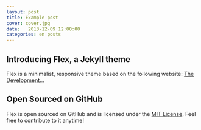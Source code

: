 ```yaml
---
layout: post
title: Example post
cover: cover.jpg
date:   2013-12-09 12:00:00
categories: en posts
---
```


## Introducing Flex, a Jekyll theme

Flex is a minimalist, responsive theme based on the following website: [The Development](https://jekyllthemes.io/theme/flex)...

## Open Sourced on GitHub

Flex is open sourced on GitHub and is licensed under the [MIT License](https://opensource.org/licenses/MIT). Feel free to contribute to it anytime!
